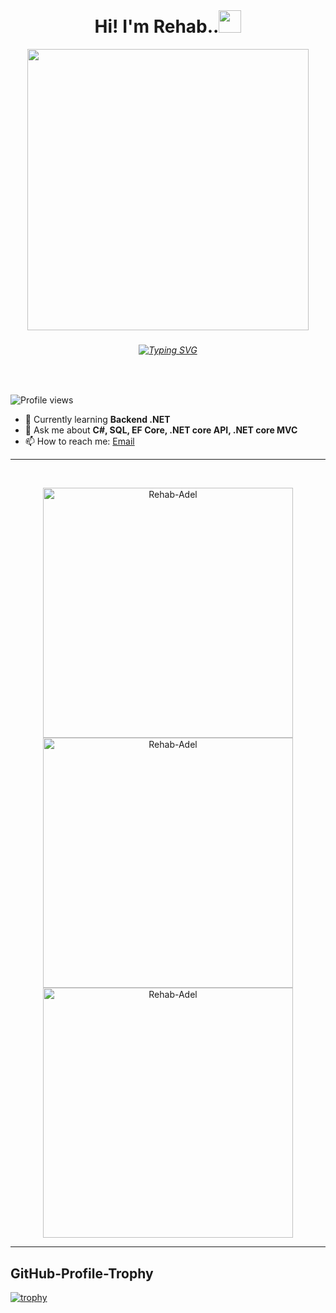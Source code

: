 <br clear="both">
<h1 align="center">
   Hi! I'm Rehab..<img src="https://media.giphy.com/media/hvRJCLFzcasrR4ia7z/giphy.gif" width="36">
</h1>
<div align="center">
 <img height="450" src="https://64.media.tumblr.com/c70e8fcdf61a132a873f99db163896a2/tumblr_o48ggtdpJA1sfmahro1_400.gifv" />
</div>

###


<h6 align="center"><a href="https://git.io/typing-svg"><img src="https://readme-typing-svg.demolab.com?font=Fira+Code&size=20&duration=7000&pause=2000&color=AEB2BF&random=false&width=700&lines=A+passionate+learner,+embracing+growth+ervery+single+day." alt="Typing SVG" /></a></h6>

###

<br>

![Profile views](https://komarev.com/ghpvc/?username=rehab-adel&label=Profile%20views&color=AEB2BF&style=flat)

- 🔭 Currently learning **Backend .NET**
- 💬 Ask me about **C#, SQL, EF Core, .NET core API, .NET core MVC**
- 📫 How to reach me: [Email](mailto:rehabadel1212@gmail.com)

 <hr style=" width:90% height:2px align-align:center">

<p align="left"> 
</p>

<br>

<p align="center" style="border: 2px solid #C6538;">
  <img width="400px" src="https://github-readme-stats.vercel.app/api?username=Rehab-Adel&show_icons=true&locale=en" alt="Rehab-Adel" />
  <img width="400px" src="https://github-readme-streak-stats.herokuapp.com/?user=Rehab-Adel" alt="Rehab-Adel" />
  <img width="400px" src="https://github-readme-stats.vercel.app/api/top-langs?username=Rehab-Adel&show_icons=true&locale=en&layout=compact" alt="Rehab-Adel" />
</p>

<hr style=" width:90% height:2px align-align:center">

<p align="left"> 
</p>


## GitHub-Profile-Trophy

<div align="left">
  <a href="https://github.com/ryo-ma/github-profile-trophy">
    <img src="https://github-profile-trophy.vercel.app/?username=rehab-adel&no-bg=true&margin-w=15&row=1&column=5&theme=darkhub" alt="trophy">
  </a>
</div>
